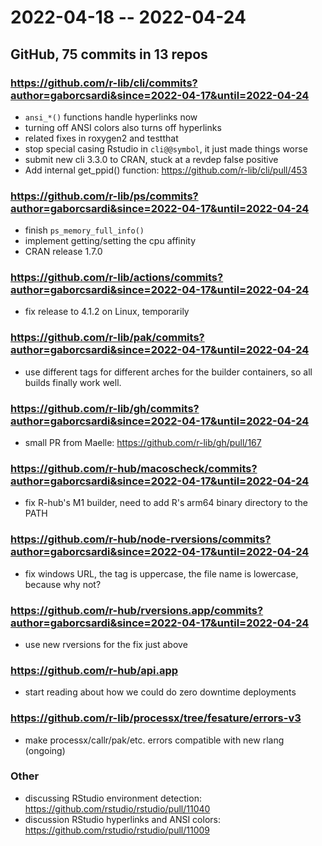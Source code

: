 
# 2022-04-18 -- 2022-04-24

## GitHub, 75 commits in 13 repos

### https://github.com/r-lib/cli/commits?author=gaborcsardi&since=2022-04-17&until=2022-04-24

- `ansi_*()` functions handle hyperlinks now
- turning off ANSI colors also turns off hyperlinks
- related fixes in roxygen2 and testthat
- stop special casing Rstudio in `cli@@symbol`, it just made things worse
- submit new cli 3.3.0 to CRAN, stuck at a revdep false positive
- Add internal get_ppid() function: https://github.com/r-lib/cli/pull/453

### https://github.com/r-lib/ps/commits?author=gaborcsardi&since=2022-04-17&until=2022-04-24

- finish `ps_memory_full_info()`
- implement getting/setting the cpu affinity
- CRAN release 1.7.0

### https://github.com/r-lib/actions/commits?author=gaborcsardi&since=2022-04-17&until=2022-04-24

- fix release to 4.1.2 on Linux, temporarily

### https://github.com/r-lib/pak/commits?author=gaborcsardi&since=2022-04-17&until=2022-04-24

- use different tags for different arches for the builder containers,
  so all builds finally work well.

### https://github.com/r-lib/gh/commits?author=gaborcsardi&since=2022-04-17&until=2022-04-24

- small PR from Maelle: https://github.com/r-lib/gh/pull/167

### https://github.com/r-hub/macoscheck/commits?author=gaborcsardi&since=2022-04-17&until=2022-04-24

- fix R-hub's M1 builder, need to add R's arm64 binary directory to the PATH

### https://github.com/r-hub/node-rversions/commits?author=gaborcsardi&since=2022-04-17&until=2022-04-24

- fix windows URL, the tag is uppercase, the file name is lowercase, because
  why not?

### https://github.com/r-hub/rversions.app/commits?author=gaborcsardi&since=2022-04-17&until=2022-04-24

- use new rversions for the fix just above

### https://github.com/r-hub/api.app

- start reading about how we could do zero downtime deployments

### https://github.com/r-lib/processx/tree/fesature/errors-v3

- make processx/callr/pak/etc. errors compatible with new rlang (ongoing)

### Other

- discussing RStudio environment detection:
  https://github.com/rstudio/rstudio/pull/11040
- discussion RStudio hyperlinks and ANSI colors:
  https://github.com/rstudio/rstudio/pull/11009
